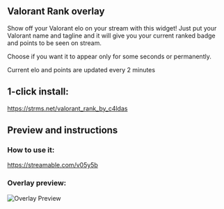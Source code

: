 ## Valorant Rank overlay

Show off your Valorant elo on your stream with this widget! Just put your Valorant name and tagline and it will give you your current ranked badge and points to be seen on stream. 

Choose if you want it to appear only for some seconds or permanently. 

Current elo and points are updated every 2 minutes

## 1-click install: 

https://strms.net/valorant_rank_by_c4ldas

## Preview and instructions

### How to use it:
https://streamable.com/v05y5b

### Overlay preview:
![Overlay Preview](/widget.png)
